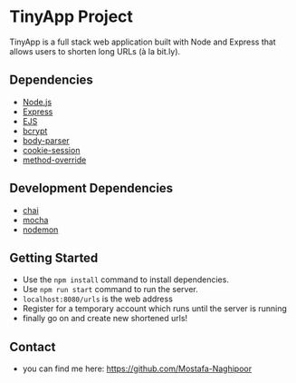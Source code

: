 # TinyApp Project

TinyApp is a full stack web application built with Node and Express that allows users to shorten long URLs (à la bit.ly).

## Dependencies

- [Node.js](https://nodejs.org/en/)
- [Express](https://expressjs.com/)
- [EJS](https://ejs.co/)
- [bcrypt](https://www.npmjs.com/package/bcrypt)
- [body-parser](https://www.npmjs.com/package/body-parser)
- [cookie-session](https://www.npmjs.com/package/cookie-session)
- [method-override](https://www.npmjs.com/package/method-override)

## Development Dependencies

- [chai](https://www.chaijs.com/)
- [mocha](https://mochajs.org/)
- [nodemon](https://www.npmjs.com/package/nodemon)

## Getting Started

- Use the `npm install` command to install dependencies.
- Use `npm run start` command to run the server.
- `localhost:8080/urls` is the web address 
- Register for a temporary account which runs until the server is running 
- finally go on and create new shortened urls!


## Contact
- you can find me here:
https://github.com/Mostafa-Naghipoor